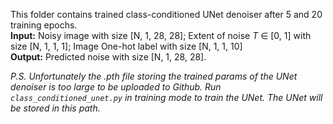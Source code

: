 This folder contains trained class-conditioned UNet denoiser after 5 and 20 training epochs.    
**Input:** Noisy image with size [N, 1, 28, 28]; Extent of noise _T_ ∈ [0, 1] with size [N, 1, 1, 1]; Image One-hot label with size [N, 1, 1, 10]    
**Output:** Predicted noise with size [N, 1, 28, 28].    

_P.S. Unfortunately the .pth file storing the trained params of the UNet denoiser is too large to be uploaded to Github. Run `class_conditioned_unet.py` in training mode to train the UNet. The UNet will be stored in this path._
